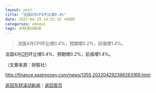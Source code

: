 ```yaml
---
layout: post
title: "法国4月CPI环比增0.4%"
date: 2022-04-29 14:52:15 +0800
categories: emnews
tags: 东财滚动新闻
---
```

> 法国4月CPI环比增0.4%，预期增0.2%，前值增1.4%。

<p>法国4月<span id="Info.336"><a href="http://data.eastmoney.com/cjsj/cpi.html" class="infokey">CPI</a></span>环比增0.4%，预期增0.2%，前值增1.4%。</p><p class="em_media">（文章来源：财联社）</p>

<http://finance.eastmoney.com/news/1355,202204292366263169.html>

[返回东财滚动新闻](//finews.withounder.com/emnews/)｜[返回首页](//finews.withounder.com/)